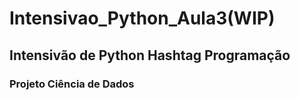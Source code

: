 # Intensivao_Python_Aula3(WIP)

## Intensivão de Python Hashtag Programação
### Projeto Ciência de Dados
